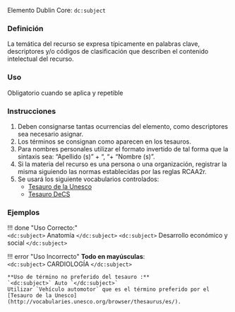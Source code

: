 Elemento Dublin Core: `dc:subject`

### __Definición__
La  temática  del  recurso se  expresa  típicamente  en  palabras clave,  descriptores  y/o  códigos  de  clasificación  que  describen  el contenido intelectual del recurso. 

### __Uso__
Obligatorio cuando se aplica y repetible  

### __Instrucciones__
1. Deben consignarse tantas ocurrencias del elemento, como descriptores sea necesario asignar.
2. Los términos se consignan como aparecen en los tesauros.  
3. Para nombres personales utilizar el formato invertido de tal forma que la sintaxis sea: “Apellido (s)” + “, “+ “Nombre (s)”.   
4. Si la materia del recurso es una persona o una organización, registrar la misma siguiendo las normas establecidas por las reglas RCAA2r.  
5. Se usará los siguiente vocabularios controlados:
    - [Tesauro de la Unesco](http://vocabularies.unesco.org/browser/thesaurus/es/) 
    - [Tesauro DeCS](https://decs.bvsalud.org/E/homepagee.htm)

  
### __Ejemplos__

!!! done "Uso Correcto:"  
    `<dc:subject>` Anatomía `</dc:subject>`
    `<dc:subject>` Desarrollo económico y social `</dc:subject>`
    

!!! error "Uso Incorrecto"
    **Todo en mayúsculas**:  
    `<dc:subject>` CARDIOLOGÍA `</dc:subject>`

    **Uso de término no preferido del tesauro :**    
    `<dc:subject>` Auto `</dc:subject>`  
    Utilizar `Vehículo automotor` que es el término preferido por el [Tesauro de la Unesco](http://vocabularies.unesco.org/browser/thesaurus/es/).

